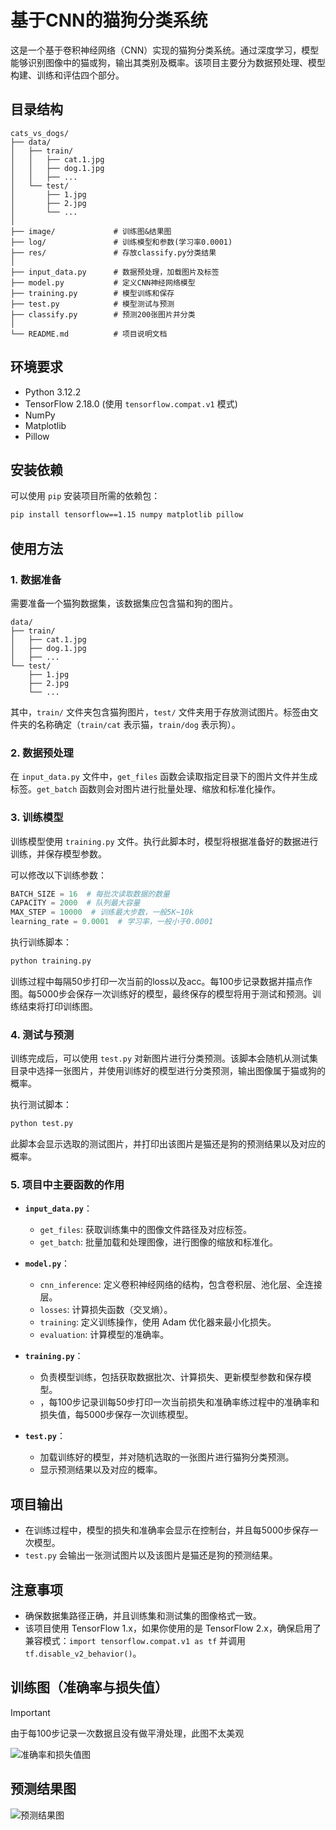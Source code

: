 # 基于CNN的猫狗分类系统

这是一个基于卷积神经网络（CNN）实现的猫狗分类系统。通过深度学习，模型能够识别图像中的猫或狗，输出其类别及概率。该项目主要分为数据预处理、模型构建、训练和评估四个部分。

## 目录结构

```
cats_vs_dogs/
├── data/                 
│   ├── train/
│   │   ├── cat.1.jpg
│   │   ├── dog.1.jpg
│   │   ├── ...
│   └── test/
│       ├── 1.jpg
│       ├── 2.jpg
│       └── ...
│
├── image/             # 训练图&结果图
├── log/               # 训练模型和参数(学习率0.0001)
├── res/               # 存放classify.py分类结果
│
├── input_data.py      # 数据预处理，加载图片及标签
├── model.py           # 定义CNN神经网络模型
├── training.py        # 模型训练和保存
├── test.py            # 模型测试与预测
├── classify.py        # 预测200张图片并分类
│
└── README.md          # 项目说明文档
```

## 环境要求

- Python 3.12.2
- TensorFlow 2.18.0 (使用 `tensorflow.compat.v1` 模式)
- NumPy
- Matplotlib
- Pillow

## 安装依赖

可以使用 `pip` 安装项目所需的依赖包：

```bash
pip install tensorflow==1.15 numpy matplotlib pillow
```

## 使用方法

### 1. 数据准备

需要准备一个猫狗数据集，该数据集应包含猫和狗的图片。

```
data/
├── train/
│   ├── cat.1.jpg
│   ├── dog.1.jpg
│   ├── ...
└── test/
    ├── 1.jpg
    ├── 2.jpg
    └── ...
```

其中，`train/` 文件夹包含猫狗图片，`test/` 文件夹用于存放测试图片。标签由文件夹的名称确定（`train/cat` 表示猫，`train/dog` 表示狗）。

### 2. 数据预处理

在 `input_data.py` 文件中，`get_files` 函数会读取指定目录下的图片文件并生成标签。`get_batch` 函数则会对图片进行批量处理、缩放和标准化操作。

### 3. 训练模型

训练模型使用 `training.py` 文件。执行此脚本时，模型将根据准备好的数据进行训练，并保存模型参数。

可以修改以下训练参数：

```python
BATCH_SIZE = 16  # 每批次读取数据的数量
CAPACITY = 2000  # 队列最大容量
MAX_STEP = 10000  # 训练最大步数，一般5K~10k
learning_rate = 0.0001  # 学习率，一般小于0.0001
```

执行训练脚本：

```bash
python training.py
```

训练过程中每隔50步打印一次当前的loss以及acc。每100步记录数据并描点作图。每5000步会保存一次训练好的模型，最终保存的模型将用于测试和预测。训练结束将打印训练图。

### 4. 测试与预测

训练完成后，可以使用 `test.py` 对新图片进行分类预测。该脚本会随机从测试集目录中选择一张图片，并使用训练好的模型进行分类预测，输出图像属于猫或狗的概率。

执行测试脚本：

```bash
python test.py
```

此脚本会显示选取的测试图片，并打印出该图片是猫还是狗的预测结果以及对应的概率。

### 5. 项目中主要函数的作用

- **`input_data.py`**：
  
  - `get_files`: 获取训练集中的图像文件路径及对应标签。
  - `get_batch`: 批量加载和处理图像，进行图像的缩放和标准化。

- **`model.py`**：
  
  - `cnn_inference`: 定义卷积神经网络的结构，包含卷积层、池化层、全连接层。
  - `losses`: 计算损失函数（交叉熵）。
  - `training`: 定义训练操作，使用 Adam 优化器来最小化损失。
  - `evaluation`: 计算模型的准确率。

- **`training.py`**：
  
  - 负责模型训练，包括获取数据批次、计算损失、更新模型参数和保存模型。
  - ，每100步记录训每50步打印一次当前损失和准确率练过程中的准确率和损失值，每5000步保存一次训练模型。

- **`test.py`**：
  
  - 加载训练好的模型，并对随机选取的一张图片进行猫狗分类预测。
  - 显示预测结果以及对应的概率。

## 项目输出

- 在训练过程中，模型的损失和准确率会显示在控制台，并且每5000步保存一次模型。
- `test.py` 会输出一张测试图片以及该图片是猫还是狗的预测结果。

## 注意事项

- 确保数据集路径正确，并且训练集和测试集的图像格式一致。
- 该项目使用 TensorFlow 1.x，如果你使用的是 TensorFlow 2.x，确保启用了兼容模式：`import tensorflow.compat.v1 as tf` 并调用 `tf.disable_v2_behavior()`。

## 训练图（准确率与损失值）
> [!important]
> 由于每100步记录一次数据且没有做平滑处理，此图不太美观

![准确率和损失值图](https://cdn.jsdelivr.net/gh//Nuyoahwjl/Cats-Vs-Dogs/image/Accuracy&Loss.png)  

## 预测结果图

![预测结果图](https://cdn.jsdelivr.net/gh//Nuyoahwjl/Cats-Vs-Dogs/image/Prediction.png)
